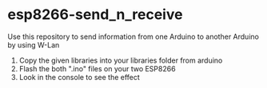 # esp8266-send_n_receive
Use this repository to send information from one Arduino to another Arduino by using W-Lan


1. Copy the given libraries into your libraries folder from arduino
2. Flash the both ".ino" files on your two ESP8266
3. Look in the console to see the effect

